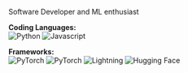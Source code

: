 Software Developer and ML enthusiast


**Coding Languages:**\
![Python](https://img.shields.io/badge/Python-3776AB?style=for-the-badge&logo=python&logoColor=white) 
![Javascript](https://img.shields.io/badge/JavaScript-F7DF1E?style=for-the-badge&logo=javascript&logoColor=black) 

**Frameworks:**\
![PyTorch](https://img.shields.io/badge/PyTorch-EE4C2C?style=for-the-badge&logo=pytorch&logoColor=white) 
![PyTorch](https://img.shields.io/badge/PyG-3C2179?style=for-the-badge&logo=pyg&logoColor=white) 
![Lightning](https://img.shields.io/badge/Lightning-792DE4?style=for-the-badge&logo=pytorch-lightning&logoColor=white)
![Hugging Face](https://img.shields.io/badge/Hugging%20Face-FFBA00?style=for-the-badge&logo=hf&logoColor=white)
